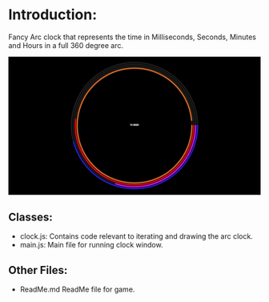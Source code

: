 # Introduction:
Fancy Arc clock that represents the time in Milliseconds, Seconds, Minutes and Hours in a full 360 degree arc.

![Alt text](./assets/cover_image.jpg?raw=true "Clock.js")

## Classes:
- clock.js: Contains code relevant to iterating and drawing the arc clock.
- main.js: Main file for running clock window.

## Other Files:
- ReadMe.md 			ReadMe file for game.